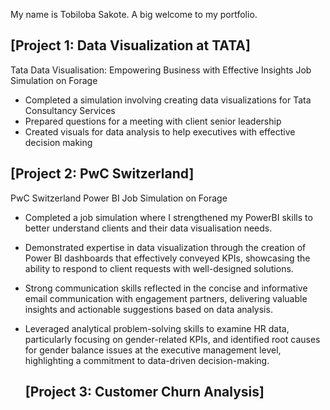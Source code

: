 
My name is Tobiloba Sakote. A big welcome to my portfolio.


## [Project 1: Data Visualization at TATA]

Tata Data Visualisation: Empowering Business with Effective Insights Job
Simulation on Forage


 * Completed a simulation involving creating data visualizations for Tata
   Consultancy Services
 * Prepared questions for a meeting with client senior leadership
 * Created visuals for data analysis to help executives with effective decision
   making
    



## [Project 2: PwC Switzerland] 
   PwC Switzerland Power BI Job Simulation on Forage


 * Completed a job simulation where I strengthened my PowerBI skills to better
   understand clients and their data visualisation needs.
 * Demonstrated expertise in data visualization through the creation of Power BI
   dashboards that effectively conveyed KPIs, showcasing the ability to respond
   to client requests with well-designed solutions.
 * Strong communication skills reflected in the concise and informative email
   communication with engagement partners, delivering valuable insights and
   actionable suggestions based on data analysis.
 * Leveraged analytical problem-solving skills to examine HR data, particularly
   focusing on gender-related KPIs, and identified root causes for gender
   balance issues at the executive management level, highlighting a commitment
   to data-driven decision-making.


   ## [Project 3: Customer Churn Analysis]
